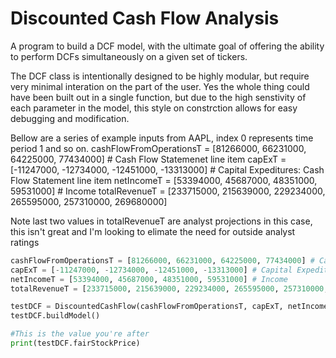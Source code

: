 # Discounted Cash Flow Analysis
A program to build a DCF model, with the ultimate goal of offering the ability to perform DCFs simultaneously on a given set of tickers.

The DCF class is intentionally designed to be highly modular, but require very minimal interation on the part of the user.
Yes the whole thing could have been built out in a single function, but due to the high senstivity of each parameter in the model, this style on constrction
allows for easy debugging and modification.

Bellow are a series of example inputs from AAPL, index 0 represents time period 1 and so on.
cashFlowFromOperationsT = [81266000, 66231000, 64225000, 77434000] # Cash Flow Statemenet line item
capExT = [-11247000, -12734000, -12451000, -13313000] # Capital Expeditures: Cash Flow Statement line item
netIncomeT = [53394000, 45687000, 48351000, 59531000] # Income
totalRevenueT = [233715000, 215639000, 229234000, 265595000, 257310000, 269680000]

Note last two values in totalRevenueT are analyst projections in this case, this isn't great and 
I'm looking to elimate the need for outside analyst ratings

```python
cashFlowFromOperationsT = [81266000, 66231000, 64225000, 77434000] # Cash Flow Statemenet line item
capExT = [-11247000, -12734000, -12451000, -13313000] # Capital Expeditures: Cash Flow Statement line item
netIncomeT = [53394000, 45687000, 48351000, 59531000] # Income
totalRevenueT = [233715000, 215639000, 229234000, 265595000, 257310000, 269680000]

testDCF = DiscountedCashFlow(cashFlowFromOperationsT, capExT, netIncomeT, totalRevenueT, 8.4/100, 2.5/100, 4601075)
testDCF.buildModel()

#This is the value you're after
print(testDCF.fairStockPrice)
```